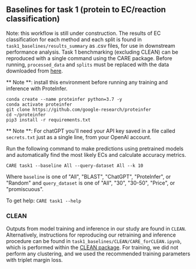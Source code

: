 ## Baselines for task 1 (protein to EC/reaction classification)

Note: this workflow is still under construction. The results of EC classification for each method and each split is found in `task1_baselines/results_summary` as .csv files, for use in downstream performance analysis. Task 1 benchmarking (excluding CLEAN) can be reproduced with a single command using the CARE package. Before running, `processed_data` and `splits` must be replaced with the data downloaded from [here](link).

** Note **: install this environment before running any training and inference with ProteInfer.
```
conda create --name proteinfer python=3.7 -y
conda activate proteinfer
git clone https://github.com/google-research/proteinfer
cd ~/proteinfer
pip3 install -r requirements.txt
```
** Note **: For chatGPT you'll need your API key saved in a file called `secrets.txt` just as a single line, from your OpenAI account.

Run the following command to make predictions using pretrained models and automatically find the most likely ECs and calculate accuracy metrics.
```
CARE task1 --baseline All --query-dataset All --k 10 
```
Where `baseline` is one of "All", "BLAST", "ChatGPT", "ProteInfer", or "Random" and `query_dataset` is  one of "All", "30", "30-50", "Price", or "promiscuous".  

To get help: `CARE task1 --help`

### CLEAN
Outputs from model training and inference in our study are found in `CLEAN`. Alternatively, instructions for reproducing our retraining and inference procedure can be found in `task1_baselines/CLEAN/CARE_forCLEAN.ipynb`, which is performed within the [CLEAN package](https://github.com/tttianhao/CLEAN/tree/main). For training, we did not perform any clustering, and we used the recommended training parameters with triplet margin loss.
